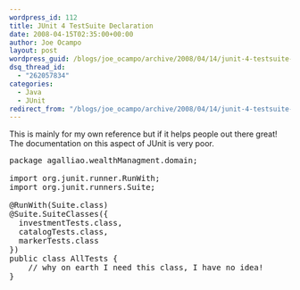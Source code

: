 ```yaml
---
wordpress_id: 112
title: JUnit 4 TestSuite Declaration
date: 2008-04-15T02:35:00+00:00
author: Joe Ocampo
layout: post
wordpress_guid: /blogs/joe_ocampo/archive/2008/04/14/junit-4-testsuite-declaration.aspx
dsq_thread_id:
  - "262057834"
categories:
  - Java
  - JUnit
redirect_from: "/blogs/joe_ocampo/archive/2008/04/14/junit-4-testsuite-declaration.aspx/"
---
```

This is mainly for my own reference but if it helps people out there great!&nbsp; The documentation on this aspect of JUnit is very poor.

<div>
  <pre>package agalliao.wealthManagment.domain;<br /><br />import org.junit.runner.RunWith;<br />import org.junit.runners.Suite;<br /> <br />@RunWith(Suite.<span>class</span>)<br />@Suite.SuiteClasses({<br />  investmentTests.<span>class</span>,<br />  catalogTests.<span>class</span>,<br />  markerTests.<span>class</span> <br />})<br /><span>public</span> <span>class</span> AllTests {<br />    <span>// why on earth I need this class, I have no idea! </span><br />}</pre>
</div>